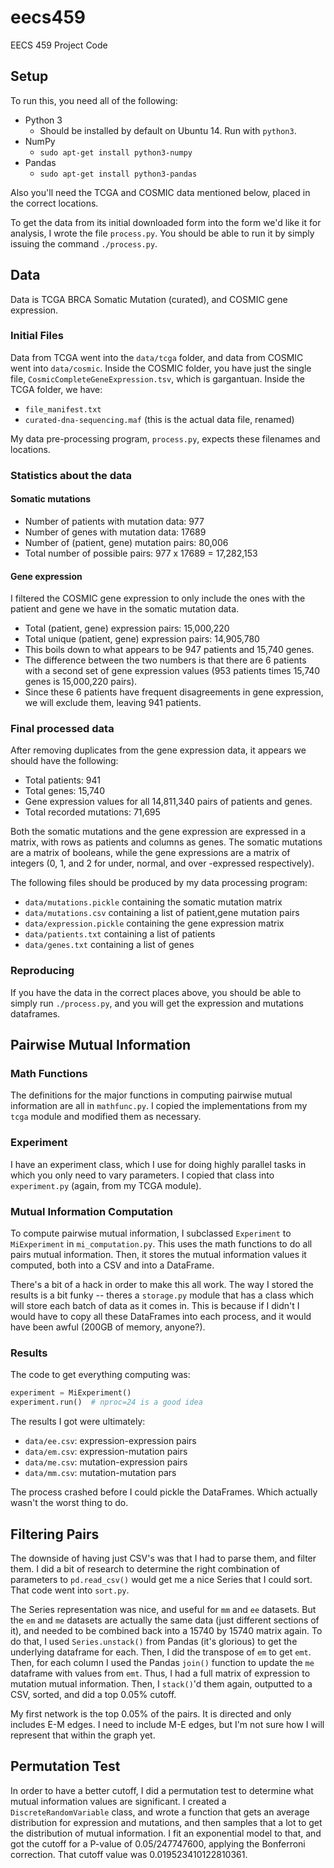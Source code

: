 eecs459
=======
EECS 459 Project Code


Setup
-----

To run this, you need all of the following:

* Python 3
    * Should be installed by default on Ubuntu 14.  Run with `python3`.
* NumPy
    * `sudo apt-get install python3-numpy`
* Pandas
    * `sudo apt-get install python3-pandas`

Also you'll need the TCGA and COSMIC data mentioned below, placed in the correct
locations.

To get the data from its initial downloaded form into the form we'd like it for
analysis, I wrote the file `process.py`.  You should be able to run it by simply
issuing the command `./process.py`.


Data
----

Data is TCGA BRCA Somatic Mutation (curated), and COSMIC gene expression.

### Initial Files

Data from TCGA went into the `data/tcga` folder, and data from COSMIC went into
`data/cosmic`.  Inside the COSMIC folder, you have just the single file,
`CosmicCompleteGeneExpression.tsv`, which is gargantuan.  Inside the TCGA
folder, we have:

* `file_manifest.txt`
* `curated-dna-sequencing.maf` (this is the actual data file, renamed)

My data pre-processing program, `process.py`, expects these filenames and
locations.

### Statistics about the data

#### Somatic mutations

* Number of patients with mutation data: 977
* Number of genes with mutation data: 17689
* Number of (patient, gene) mutation pairs: 80,006
* Total number of possible pairs: 977 x 17689 = 17,282,153

#### Gene expression

I filtered the COSMIC gene expression to only include the ones with the patient
and gene we have in the somatic mutation data.

* Total (patient, gene) expression pairs: 15,000,220
* Total unique (patient, gene) expression pairs: 14,905,780
* This boils down to what appears to be 947 patients and 15,740 genes.
* The difference between the two numbers is that there are 6 patients with a
  second set of gene expression values (953 patients times 15,740 genes is
  15,000,220 pairs).
* Since these 6 patients have frequent disagreements in gene expression, we will
  exclude them, leaving 941 patients.

### Final processed data

After removing duplicates from the gene expression data, it appears we should
have the following:

* Total patients: 941
* Total genes: 15,740
* Gene expression values for all 14,811,340 pairs of patients and genes.
* Total recorded mutations: 71,695

Both the somatic mutations and the gene expression are expressed in a matrix,
with rows as patients and columns as genes.  The somatic mutations are a matrix
of booleans, while the gene expressions are a matrix of integers (0, 1, and 2
for under, normal, and over -expressed respectively).

The following files should be produced by my data processing program:

* `data/mutations.pickle` containing the somatic mutation matrix
* `data/mutations.csv` containing a list of patient,gene mutation pairs
* `data/expression.pickle` containing the gene expression matrix
* `data/patients.txt` containing a list of patients
* `data/genes.txt` containing a list of genes

### Reproducing

If you have the data in the correct places above, you should be able to simply
run `./process.py`, and you will get the expression and mutations dataframes.


Pairwise Mutual Information
---------------------------

### Math Functions

The definitions for the major functions in computing pairwise mutual information
are all in `mathfunc.py`.  I copied the implementations from my `tcga` module
and modified them as necessary.

### Experiment

I have an experiment class, which I use for doing highly parallel tasks in which
you only need to vary parameters.  I copied that class into `experiment.py`
(again, from my TCGA module).

### Mutual Information Computation

To compute pairwise mutual information, I subclassed `Experiment` to
`MiExperiment` in `mi_computation.py`.  This uses the math functions to do all
pairs mutual information.  Then, it stores the mutual information values it
computed, both into a CSV and into a DataFrame.

There's a bit of a hack in order to make this all work.  The way I stored the
results is a bit funky -- theres a `storage.py` module that has a class which
will store each batch of data as it comes in.  This is because if I didn't I
would have to copy all these DataFrames into each process, and it would have
been awful (200GB of memory, anyone?).

### Results

The code to get everything computing was:

```python
experiment = MiExperiment()
experiment.run()  # nproc=24 is a good idea
```

The results I got were ultimately:

* `data/ee.csv`: expression-expression pairs
* `data/em.csv`: expression-mutation pairs
* `data/me.csv`: mutation-expression pairs
* `data/mm.csv`: mutation-mutation pars

The process crashed before I could pickle the DataFrames.  Which actually wasn't
the worst thing to do.


Filtering Pairs
---------------

The downside of having just CSV's was that I had to parse them, and filter them.
I did a bit of research to determine the right combination of parameters to
`pd.read_csv()` would get me a nice Series that I could sort.  That code went
into `sort.py`.

The Series representation was nice, and useful for `mm` and `ee` datasets.  But
the `em` and `me` datasets are actually the same data (just different sections
of it), and needed to be combined back into a 15740 by 15740 matrix again.  To
do that, I used `Series.unstack()` from Pandas (it's glorious) to get the
underlying dataframe for each.  Then, I did the transpose of `em` to get `emt`.
Then, for each column I used the Pandas `join()` function to update the `me`
dataframe with values from `emt`.  Thus, I had a full matrix of expression to
mutation mutual information.  Then, I `stack()`'d them again, outputted to a
CSV, sorted, and did a top 0.05% cutoff.

My first network is the top 0.05% of the pairs.  It is directed and only
includes E-M edges.  I need to include M-E edges, but I'm not sure how I will
represent that within the graph yet.


Permutation Test
----------------

In order to have a better cutoff, I did a permutation test to determine what
mutual information values are significant.  I created a `DiscreteRandomVariable`
class, and wrote a function that gets an average distribution for expression and
mutations, and then samples that a lot to get the distribution of mutual
information.  I fit an exponential model to that, and got the cutoff for a
P-value of 0.05/247747600, applying the Bonferroni correction.  That cutoff
value was 0.019523410122810361.

